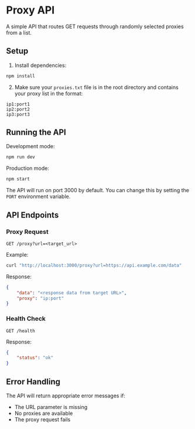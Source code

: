 # Proxy API

A simple API that routes GET requests through randomly selected proxies from a list.

## Setup

1. Install dependencies:
```bash
npm install
```

2. Make sure your `proxies.txt` file is in the root directory and contains your proxy list in the format:
```
ip1:port1
ip2:port2
ip3:port3
```

## Running the API

Development mode:
```bash
npm run dev
```

Production mode:
```bash
npm start
```

The API will run on port 3000 by default. You can change this by setting the `PORT` environment variable.

## API Endpoints

### Proxy Request
```
GET /proxy?url=<target_url>
```

Example:
```bash
curl "http://localhost:3000/proxy?url=https://api.example.com/data"
```

Response:
```json
{
    "data": "<response data from target URL>",
    "proxy": "ip:port"
}
```

### Health Check
```
GET /health
```

Response:
```json
{
    "status": "ok"
}
```

## Error Handling

The API will return appropriate error messages if:
- The URL parameter is missing
- No proxies are available
- The proxy request fails